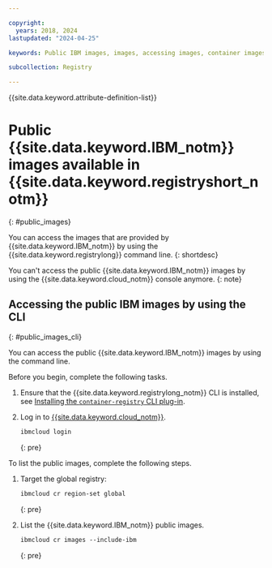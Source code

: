```yaml
---

copyright:
  years: 2018, 2024
lastupdated: "2024-04-25"

keywords: Public IBM images, images, accessing images, container images, public images, cli

subcollection: Registry

---
```


{{site.data.keyword.attribute-definition-list}}

# Public {{site.data.keyword.IBM_notm}} images available in {{site.data.keyword.registryshort_notm}}
{: #public_images}

You can access the images that are provided by {{site.data.keyword.IBM_notm}} by using the {{site.data.keyword.registrylong}} command line.
{: shortdesc}

 You can't access the public {{site.data.keyword.IBM_notm}} images by using the {{site.data.keyword.cloud_notm}} console anymore.
 {: note}

## Accessing the public IBM images by using the CLI
{: #public_images_cli}

You can access the public {{site.data.keyword.IBM_notm}} images by using the command line.

Before you begin, complete the following tasks.

1. Ensure that the {{site.data.keyword.registrylong_notm}} CLI is installed, see [Installing the `container-registry` CLI plug-in](/docs/Registry?topic=Registry-registry_setup_cli_namespace#cli_namespace_registry_cli_install).

2. Log in to [{{site.data.keyword.cloud_notm}}](/docs/cli?topic=cli-ibmcloud_cli#ibmcloud_login).

    ```txt
    ibmcloud login
    ```
    {: pre}

To list the public images, complete the following steps.

1. Target the global registry:

    ```txt
    ibmcloud cr region-set global
    ```
    {: pre}

2. List the {{site.data.keyword.IBM_notm}} public images.

    ```txt
    ibmcloud cr images --include-ibm
    ```
    {: pre}
